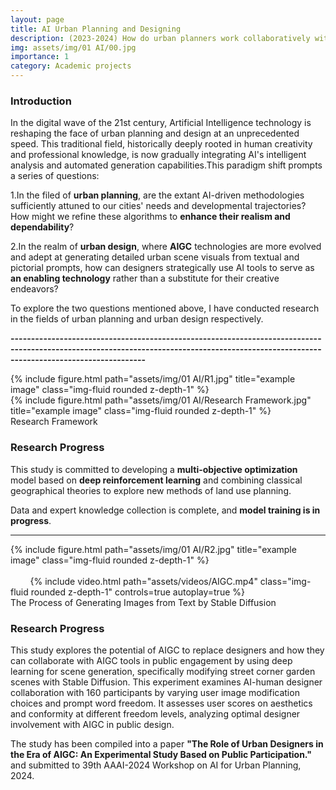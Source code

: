 ```yaml
---
layout: page
title: AI Urban Planning and Designing
description: (2023-2024) How do urban planners work collaboratively with AI tools?
img: assets/img/01 AI/00.jpg
importance: 1
category: Academic projects
---
```


### **Introduction**
In the digital wave of the 21st century, Artificial Intelligence technology is reshaping the face of urban planning and design at an unprecedented speed. This traditional field, historically deeply rooted in human creativity and professional knowledge, is now gradually integrating AI's intelligent analysis and automated generation capabilities.This paradigm shift prompts a series of questions: 

1.In the filed of **urban planning**, are the extant AI-driven methodologies sufficiently attuned to our cities' needs and developmental trajectories? How might we refine these algorithms to **enhance their realism and dependability**? 

2.In the realm of **urban design**, where **AIGC** technologies are more evolved and adept at generating detailed urban scene visuals from textual and pictorial prompts, how can designers strategically use AI tools to serve as **an enabling technology** rather than a substitute for their creative endeavors?

To explore the two questions mentioned above, I have conducted research in the fields of urban planning and urban design respectively.

**-----------------------------------------------------------------------------------------------------------------------------------------------------------------------------------------**

<div class="row">
    <div class="col-sm mt-3 mt-md-0">
        {% include figure.html path="assets/img/01 AI/R1.jpg" title="example image" class="img-fluid rounded z-depth-1" %}
    </div>
</div>
<div class="row">
    <div class="col-sm mt-3 mt-md-0">
        {% include figure.html path="assets/img/01 AI/Research Framework.jpg" title="example image" class="img-fluid rounded z-depth-1" %}
    </div>
</div>
<div class="caption">
    Research Framework
</div>


### **Research Progress** 
This study is committed to developing a **multi-objective optimization** model based on **deep reinforcement learning** and combining classical geographical theories to explore new methods of land use planning.

Data and expert knowledge collection is complete, and **model training is in progress**.

-----------------------------------------------------------------------------------------------------------------------------------------------------------------------------------------------------------------------------------------------------------------------

<div class="caption">
     
</div>

<div class="row justify-content-sm-center">
    <div class="col-sm mt-3 mt-md-0">
        {% include figure.html path="assets/img/01 AI/R2.jpg" title="example image" class="img-fluid rounded z-depth-1" %}
    </div>
</div>


<div class="row justify-content-sm-center">
    <div class="col-sm mt-3 mt-md-0">
        {% include video.html path="assets/videos/AIGC.mp4" class="img-fluid rounded z-depth-1" controls=true autoplay=true %}
    </div>
</div>
<div class="caption">
   The Process of Generating Images from Text by Stable Diffusion
</div>

### **Research Progress** 
This study explores the potential of AIGC to replace designers and how they can collaborate with AIGC tools in public engagement by using deep learning for scene generation, specifically modifying street corner garden scenes with Stable Diffusion. This experiment examines AI-human designer collaboration with 160 participants by varying user image modification choices and prompt word freedom. It assesses user scores on aesthetics and conformity at different freedom levels, analyzing optimal designer involvement with AIGC in public design. 

The study has been compiled into a paper **"The Role of Urban Designers in the Era of AIGC: An Experimental Study Based on Public Participation."** and submitted to 39th AAAI-2024 Workshop on AI for Urban Planning, 2024.